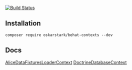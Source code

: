 [![Build Status](https://travis-ci.org/OskarStark/behat-contexts.svg?branch=master)](https://travis-ci.org/OskarStark/behat-contexts)

## Installation

```console
composer require oskarstark/behat-contexts --dev
```

## Docs

[AliceDataFixturesLoaderContext](docs/alice-data-fixtures-loader.md)
[DoctrineDatabaseContext](docs/doctrine-database.md)